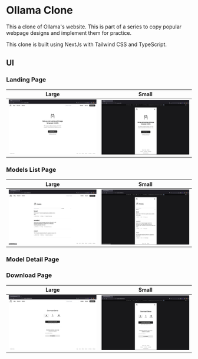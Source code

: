 # Ollama Clone

This a clone of Ollama's website. This is part of a series to copy popular webpage designs and implement them for practice.

This clone is built using NextJs with Tailwind CSS and TypeScript.

## UI

### Landing Page
| Large                               | Small                               |
| ----------------------------------- | ----------------------------------- |
| ![](./images/landingpage-large.png) | ![](./images/landingpage-small.png) |


### Models List Page
| Large                              | Small                              |
| ---------------------------------- | ---------------------------------- |
| ![](./images/modelspage-large.png) | ![](./images/modelspage-small.png) |

### Model Detail Page




### Download Page
| Large                                 | Small                                 |
| ------------------------------------- | ------------------------------------- |
| ![](./images/downloadspage-large.png) | ![](./images/downloadspage-small.png) |

